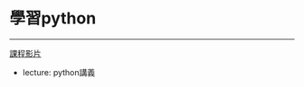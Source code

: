 # 學習python

---

[課程影片](https://www.bilibili.com/video/BV1rpWjevEip/?vd_source=aff2c79bf7cf75bc493437621849a68d '課程影片')

- lecture: python講義
